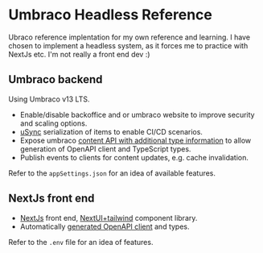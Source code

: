 # Umbraco Headless Reference

Ubraco reference implentation for my own reference and learning.  I have chosen to implement a headless system, as it forces me to practice with NextJs etc.  I'm not really a front end dev :)

## Umbraco backend

Using Umbraco v13 LTS.  

- Enable/disable backoffice and or umbraco website to improve security and scaling options.
- [uSync](https://docs.jumoo.co.uk/usync/intro) serialization of items to enable CI/CD scenarios.
- Expose umbraco [content API with additional type information](https://github.com/ByteCrumb/Umbraco.Community.DeliveryApiExtensions) to allow generation of OpenAPI client and TypeScript types.
- Publish events to clients for content updates, e.g. cache invalidation.

Refer to the `appSettings.json` for an idea of available features.

## NextJs front end

- [NextJs](https://nextjs.org/) front end, [NextUI+tailwind](https://nextui.org/) component library. 
- Automatically [generated OpenAPI client](https://github.com/hey-api/openapi-ts) and types.

Refer to the `.env` file for an idea of features.

